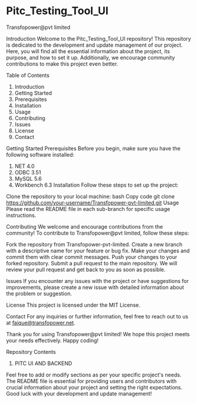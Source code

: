 # Pitc_Testing_Tool_UI

Transfopower@pvt limited

Introduction
Welcome to the Pitc_Testing_Tool_UI repository! This repository is dedicated to the development and update management of our project. Here, you will find all the essential information about the project, its purpose, and how to set it up. Additionally, we encourage community contributions to make this project even better.

Table of Contents
1. Introduction 
2. Getting Started
3. Prerequisites
4. Installation
5. Usage
6. Contributing
7. Issues
8. License
9. Contact

Getting Started
Prerequisites
Before you begin, make sure you have the following software installed:

1. NET 4.0
2. ODBC 3.51
3. MySQL 5.6
4. Workbench 6.3
Installation
Follow these steps to set up the project:

Clone the repository to your local machine:
bash
Copy code
git clone https://github.com/your-username/Transfopower-pvt-limited.git
Usage
Please read the README file in each sub-branch for specific usage instructions.

Contributing
We welcome and encourage contributions from the community! To contribute to Transfopower@pvt limited, follow these steps:

Fork the repository from Transfopower-pvt-limited.
Create a new branch with a descriptive name for your feature or bug fix.
Make your changes and commit them with clear commit messages.
Push your changes to your forked repository.
Submit a pull request to the main repository.
We will review your pull request and get back to you as soon as possible.

Issues
If you encounter any issues with the project or have suggestions for improvements, please create a new issue with detailed information about the problem or suggestion.

License
This project is licensed under the MIT License. 

Contact
For any inquiries or further information, feel free to reach out to us at faique@transfopower.net.

Thank you for using Transfopower@pvt limited! We hope this project meets your needs effectively. Happy coding!

Repository Contents
1. PITC UI AND BACKEND

Feel free to add or modify sections as per your specific project's needs. The README file is essential for providing users and contributors with crucial information about your project and setting the right expectations. Good luck with your development and update management!
